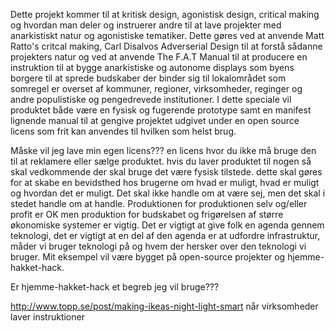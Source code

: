 Dette projekt kommer til at kritisk design, agonistisk design, critical making og hvordan man deler og instruerer andre til at lave projekter med anarkistiskt natur og agonistiske tematiker. Dette gøres ved at anvende Matt Ratto's critcal making, Carl Disalvos Adverserial Design til at forstå sådanne projekters natur og ved at anvende The F.A.T Manual til at producere en instruktion til at bygge anarkistiske og autonome displays som byens borgere til at sprede budskaber der binder sig til lokalområdet som somregel er overset af kommuner, regioner, virksomheder, reginger og andre populistiske og pengedrevede institutioner. I dette speciale vil produktet både være en fysisk og fugerende prototype samt en manifest lignende manual til at gengive projektet udgivet under en open source licens som frit kan anvendes til hvilken som helst brug.

Måske vil jeg lave min egen licens??? en licens hvor du ikke må bruge den til at reklamere eller sælge produktet. hvis du laver produktet til nogen så skal vedkommende der skal bruge det være fysisk tilstede. dette skal gøres for at skabe en bevidsthed hos brugerne om hvad er muligt, hvad er muligt og hvordan det er muligt. Det skal ikke handle om at være sej, men det skal i stedet handle om at handle. Produktionen for produktionen selv og/eller profit er OK men produktion for budskabet og frigørelsen af større økonomiske systemer er vigtig. Det er vigtigt at give folk en agenda gennem teknologi, det er vigtigt at en del af den agenda er at udfordre infrastruktur, måder vi bruger teknologi på og hvem der hersker over den teknologi vi bruger.
Mit eksempel vil være bygget på open-source projekter og hjemme-hakket-hack.

Er hjemme-hakket-hack et begreb jeg vil bruge???

http://www.topp.se/post/making-ikeas-night-light-smart
når virksomheder laver instruktioner
